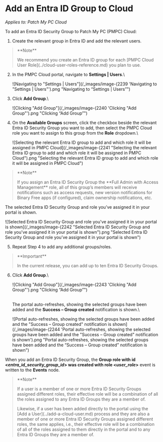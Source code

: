# Add an Entra ID Group to Cloud

_Applies to: Patch My PC Cloud_

To add an Entra ID Security Group to Patch My PC (PMPC) Cloud:

1. Create the relevant group in Entra ID and add the relevant users.

<blockquote class="wp-block-quote">
<p>**Note**</p>
<p>We recommend you create an Entra ID group for each [PMPC Cloud User Role](../cloud-user-roles-reference.md) you plan to use.</p>
</blockquote>

2.  In the PMPC Cloud portal, navigate to **Settings | Users**.\


    ![Navigating to "Settings | Users"](/_images/image-(2239 'Navigating to "Settings | Users"').png "Navigating to “Settings | Users”")


3.  Click **Add Group**.\


    ![Clicking "Add Group"](/_images/image-(2240 'Clicking "Add Group"').png "Clicking “Add Group”")


4.  On the **Available Groups** screen, click the checkbox beside the relevant Entra ID Security Group you want to add, then select the PMPC Cloud role you want to assign to this group from the **Role** dropdown.\


    ![Selecting the relevant Entra ID group to add and which role it will be assigned in PMPC Cloud](/_images/image-(2241 "Selecting the relevant Entra ID group to add and which role it will be assigned in PMPC Cloud").png "Selecting the relevant Entra ID group to add and which role it will be assigned in PMPC Cloud")

<blockquote class="wp-block-quote">
<p>**Note**</p>
<p>If you assign an Entra ID Security Group the **Full Admin with Access Management** role, all of this group’s members will receive notifications such as access requests, new version notifications for Binary Free apps (if configured), claim ownership notifications, etc.</p>
</blockquote>

The selected Entra ID Security Group and role you’ve assigned it in your portal is shown.

![Selected Entra ID Security Group and role you've assigned it in your portal is shown](/_images/image-(2242 "Selected Entra ID Security Group and role you've assigned it in your portal is shown").png "Selected Entra ID Security Group and role you’ve assigned it in your portal is shown")

5. Repeat Step 4 to add any additional groups/roles.

<blockquote class="wp-block-quote">
<p>**Important**</p>
<p>In the current release, you can add up to ten Entra ID Security Groups.</p>
</blockquote>

6.  Click **Add Group**.\


    ![Clicking "Add Group"](/_images/image-(2243 'Clicking "Add Group"').png "Clicking “Add Group”")

    \
    The portal auto-refreshes, showing the selected groups have been added and the **Success – Group created** notification is shown.\


    ![Portal auto-refreshes, showing the selected groups have been added and the "Success – Group created" notification is shown](/_images/image-(2244 'Portal auto-refreshes, showing the selected groups have been added and the "Success – Group created" notification is shown').png "Portal auto-refreshes, showing the selected groups have been added and the “Success – Group created” notification is shown")

When you add an Entra ID Security Group, the **Group role with id <**_**entra\_id\_security\_group\_id**_**> was created with role <**_**user\_role**_**>** event is written to the **Events** node.

<blockquote class="wp-block-quote">
<p>**Note**</p>
<p>If a user is a member of one or more Entra ID Security Groups assigned different roles, their effective role will be a combination of all the roles assigned to any Entra ID Groups they are a member of.</p>
<p>Likewise, if a user has been added directly to the portal using the [Add a User](../add-a-cloud-user.md) process and they are also a member of one or more Entra ID Security Groups assigned different roles, the same applies, i.e., their effective role will be a combination of all of the roles assigned to them directly in the portal and to any Entra ID Groups they are a member of.</p>
</blockquote>
